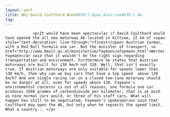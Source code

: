 ```yaml
---
layout: post
title: Why David Coulthard Won&#039;t Open Austria&#039;s A6
tag: 
---
```



                <p>It would have been spectacular if David Coulthard would have opened the all new motorway A6 located in Kittsee, 22 km of <span style="text-decoration: line-through;">finest</span> Austrian tarmac, with a Red Bull formula one car. But the minister of transport, <a href="http://www.bmvit.gv.at/ministerium/faymann/wfaymann.html">Werner Faymann</a> said that it wouldn't be the right sign regarding transportation and environment. Furthermore he states that Austrian motorways are built for 130 km/h not 320. Well, that isn't exactly true. If Austrian motorways are only suitable for speeds lower than 130 km/h, then why can we buy cars that have a top speed  above 130 km/h? And one single racing car on a closed two-lane motorway should be no danger at all, even for speeds above 130. Faymann's environmental concerns is out of all reasons, one formula one car produces 1500 gramms of carbondioxide per kilometer, that is as much as nine normal cars would, or three of his staff cars. What will happen has still to be negotiated, Faymann's spokesperson said that Coulthard may open the A6, but only when he repsects the speed limit. What a country... </p>
            
